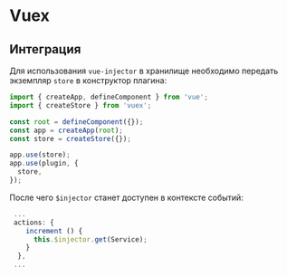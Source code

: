 # Vuex

## Интеграция

Для использования `vue-injector` в хранилище необходимо передать экземпляр `store` в конструктор плагина:

```js
import { createApp, defineComponent } from 'vue';
import { createStore } from 'vuex';

const root = defineComponent({});
const app = createApp(root);
const store = createStore({});

app.use(store);
app.use(plugin, {
  store,
});
```

После чего `$injector` станет доступен в контексте событий:

```js
 ...
 actions: {
    increment () {
      this.$injector.get(Service);
    }
  },
 ...
```